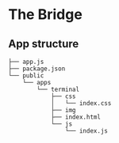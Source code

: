 

# The Bridge



## App structure

```
├── app.js
├── package.json
└── public
    └── apps
        └── terminal
            ├── css
            │   └── index.css
            ├── img
            ├── index.html
            └── js
                └── index.js

```